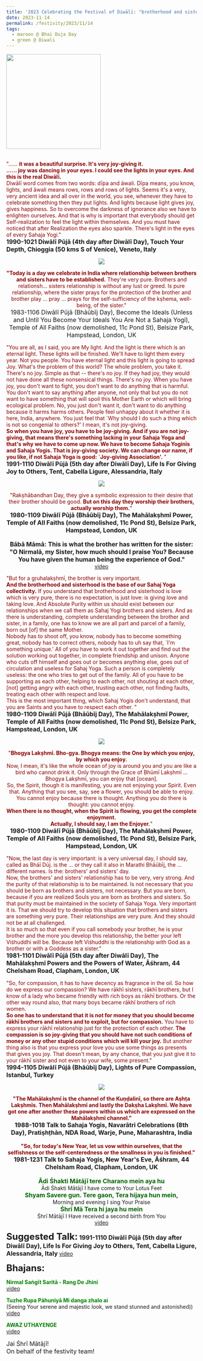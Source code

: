 ```yaml
---
title: '2023 Celebrating the Festival of Diwālī: "brotherhood and sisterhood is the base of our Sahaj Yoga collectivity" '
date: 2023-11-14
permalink: /festivity/2023/11/14
tags:
  - maroon @ Bhai Duja Day
  - green @ Diwali
---
```


<div style="text-align: left"><img src="/images/image1.png" width="250" /></div><br>

<p>
<font color="DarkRed">"...... <b>it was a beautiful surprise. It's very joy-giving it.<br>
...... joy was dancing in your eyes. I could see the lights in your eyes. And this is the real Diwālī.</b><br>
Diwālī word comes from two words: dīpa and āwali. Dīpa means, you know, lights, and āwali means rows, rows and rows of lights. Seems it's a very, very ancient idea and all over in the world, you see, whenever they have to celebrate something then they put lights. And lights because light gives joy, gives happiness. So to overcome the darkness of ignorance also we have to enlighten ourselves. And that is why is important that everybody should get Self-realization to feel the light within themselves. And you must have noticed that after Realization the eyes also sparkle. There's light in the eyes of every Sahaja Yogi."</font><br>
<font size="+0"><b>1990-1021 Diwālī Pūjā (4th day after Diwālī Day), Touch Your Depth, Chioggia (50 kms S of Venice), Veneto, Italy</b></font>
</p>

<div style="text-align: center"><img src="/images/image1295.png" /></div>

<p style="text-align:center;">
<font color="DarkRed"><b>"Today is a day we celebrate in India where relationship between brothers and sisters have to be established.</b> They're very pure. Brothers and relationsh... sisters relationship is without any lust or greed. Is pure relationship, where the sister prays for the protection of the brother and brother play ... pray ... prays for the self-sufficiency of the kṣhema, well-being, of the sister."</font><br>
<font size="+0">1983-1106 Diwālī Pūjā (Bhāūbīj Day), Become the Ideals (Unless and Until You Become Your Ideals You Are Not a Sahaja Yogi), Temple of All Faiths (now demolished, 11c Pond St), Belsize Park, Hampstead, London, UK<b></b></font>
</p>

<p>
<font color="DarkRed">"You are all, as I said, you are My light. And the light is there which is an eternal light. These lights will be finished. We'll have to light them every year. Not you people. You have eternal light and this light is going to spread Joy. What's the problem of this world? The whole problem, you take it. There's no joy. Simple as that -- there's no joy. If they had joy, they would not have done all these nonsensical things. There's no joy. When you have joy, you don't want to fight, you don't want to do anything that is harmful. You don't want to say anything after anyone, not only that but you do not want to have something that will spoil this Mother Earth or which will bring ecological problem. No, you just don't want it, don't want to do anything because it harms harms others. People feel unhappy about it whether it is here, India, anywhere. You just feel that `Why should I do such a thing which is not so congenial to others?' I mean, it's not joy-giving.<br>
<b>So when you have joy, you have to be joy-giving. And if you are not joy-giving, that means there's something lacking in your Sahaja Yoga and that's why we have to come up now. We have to become Sahaja Yoginīs and Sahaja Yogis. That is joy-giving society. We can change our name, if you like, if not Sahaja Yoga is good: `Joy-giving Association'.</b> "</font><br>
<font size="+0"><b>1991-1110 Diwālī Pūjā (5th day after Diwālī Day), Life Is For Giving Joy to Others, Tent, Cabella Ligure, Alessandria, Italy</b></font>
</p>

<div style="text-align: center"><img src="/images/image1296.png" /></div>

<p style=" text-align:center;">
<font color="DarkRed">"Rakṣhābandhan Day, they give a symbolic expression to their desire that their brother should be good. <b>But on this day they worship their brothers, actually worship them.</b>"</font><br>
<font size="+0"><b>1980-1109 Diwālī Pūjā (Bhāūbīj Day), The Mahālakṣhmī Power, Temple of All Faiths (now demolished, 11c Pond St), Belsize Park, Hampstead, London, UK</b></font><br>
<br>
<font size="+0"><b>Bābā Māmā:</b> <b>This is what the brother has written for the sister: "O Nirmalā, my Sister, how much should I praise You? Because You have given the human being the experience of God."</b></font><br>
<a href="https://seven-teams.github.io/Videos_Links.html">video</a>
</p>

<p>
<font color="DarkRed">"But for a gṛuhalakṣhmī, the brother is very important.<br>
<b>And the brotherhood and sisterhood is the base of our Sahaj Yoga collectivity.</b> If you understand that brotherhood and sisterhood is love which is very pure, there is no expectation, is just love: is giving love and taking love. And Absolute Purity within us should exist between our relationships when we call them as Sahaj Yogi brothers and sisters. And as there is understanding, complete understanding between the brother and sister, in a family, one has to know we are all part and parcel of a family, born out [of] the same Mother.<br>
Nobody has to shoot off, you know, nobody has to become something great, nobody has to correct others, nobody has to uh say that, `I'm something unique.' All of you have to work it out together and find out the solution working out together, in complete friendship and unison. Anyone who cuts off himself and goes out or becomes anything else, goes out of circulation and useless for Sahaj Yoga. Such a person is completely useless: the one who tries to get out of the family. All of you have to be supporting as each other, helping to each other, not shouting at each other, [not] getting angry with each other, trusting each other, not finding faults, treating each other with respect and love.<br>
This is the most important thing, which Sahaj Yogis don't understand, that you are Saints and you have to respect each other. "</font><br>
<font size="+0"><b>1980-1109 Diwālī Pūjā (Bhāūbīj Day), The Mahālakṣhmī Power, Temple of All Faiths (now demolished, 11c Pond St), Belsize Park, Hampstead, London, UK</b></font>
</p>

<div style="text-align: center"><img src="/images/image1297.png" /></div>

<p style="text-align:center;">
<font color="DarkRed">"<b>Bhogya Lakṣhmī. Bho-gya. Bhogya means: the One by which you enjoy, by which you enjoy.</b><br>
Now, I mean, it's like the whole ocean of joy is around you and you are like a bird who cannot drink it. Only through the Grace of Bhūmī Lakṣhmī ... Bhogya Lakṣhmī, you can enjoy that [ocean].<br>
So, the Spirit, though it is manifesting, you are not enjoying your Spirit. Even that. Anything that you see, say, see a flower, you should be able to enjoy. You cannot enjoy because there is thought. Anything you do there is thought: you cannot enjoy.<br>
<b>When there is no thought, when the Spirit is flowing, you get the complete enjoyment.<br>
Actually, I should say, I am the Enjoyer.</b>"</font><br>
<font size="+0"><b>1980-1109 Diwālī Pūjā (Bhāūbīj Day), The Mahālakṣhmī Power, Temple of All Faiths (now demolished, 11c Pond St), Belsize Park, Hampstead, London, UK</b></font>
</p>

<p>
<font color="DarkRed">"Now, the last day is very important: is a very universal day, I should say, called as Bhāī Dūj. is the ... or they call it also in Marathi Bhāūbīj, the ... different names. Is the: brothers' and sisters' day.<br>
Now, the brothers' and sisters' relationship has to be very, very strong. And the purity of that relationship is to be maintained. Is not necessary that you should be born as brothers and sisters, not necessary. But you are born, because if you are realized Souls you are born as brothers and sisters. So that purity must be maintained in the society of Sahaja Yoga. Very important it is. That we should try to develop this situation that brothers and sisters are something very pure. Their relationships are very pure. And they should not be at all challenged.<br>
It is so much so that even if you call somebody your brother, he is your brother and the more you develop this relationship, the better your left Viśhuddhi will be. Because left Viśhuddhi is the relationship with God as a brother or with a Goddess as a sister."</font><br>
<font size="+0"><b>1981-1101 Diwālī Pūjā (5th day after Diwālī Day), The Mahālakṣhmī Powers and the Powers of Water, Āśhram, 44 Chelsham Road, Clapham, London, UK</b></font>
</p>

<p>
<font color="DarkRed">"So, for compassion, it has to have decency as fragrance in the oil. So how do we express our compassion? We have rākhī sisters, rākhī brothers, but I know of a lady who became friendly with rich boys as rākhī brothers. Or the other way round also, that many boys became rākhī brothers of rich women.<br>
<b>So one has to understand that it is not for money that you should become rākhī brothers and sisters and to exploit, but for compassion.</b> You have to express your rākhī relationship just for the protection of each other. <b>The compassion is so joy-giving that you should have not such conditions of money or any other stupid conditions which will kill your joy.</b> But another thing also is that you express your love you use some things as presents that gives you joy. That doesn't mean, by any chance, that you just give it to your rākhī sister and not even to your wife, some present."</font><br>
<font size="+0"><b>1994-1105 Diwālī Pūjā (Bhāūbīj Day), Lights of Pure Compassion, Istanbul, Turkey</b></font>
</p>

<div style="text-align: center"><img src="/images/image1298.png" /></div>

<p style="text-align:center;">
<font color="DarkRed"><b>"The Mahālakṣhmī is the channel of the Kuṇḍalinī, so there are Aṣhṭa Lakṣhmīs. Then Mahālakṣhmī and lastly the Dakṣha Lakṣhmī. We have got one after another these powers within us which are expressed on the Mahālakṣhmī channel."</b></font><br>
<font size="+0"><b>1988-1018 Talk to Sahaja Yogis, Navarātri Celebrations (8th Day), Pratiṣhṭhān, NDA Road, Warje, Pune, Maharashtra, India</b></font><br>
<br>
<font color="DarkRed"><b>"So, for today's New Year, let us vow within ourselves, that the selfishness or the self-centeredness or the smallness in you is finished."</b></font><br>
<font size="+0"><b>1981-1231 Talk to Sahaja Yogis, New Year's Eve, Āśhram, 44 Chelsham Road, Clapham, London, UK</b></font><br>
<br>
<font color="DarkGreen"><font size="+0"><b>Ādi Śhakti Mātājī tere Charano mein aya hu </b></font></font><br>
Ādi Śhakti Mātājī I have come to Your Lotus Feet<br>
<font color="DarkGreen"><font size="+0"><b>Shyam Savere gun. Tere gaon,  Tera hijaya hun mein,</b></font></font><br>
Morning and evening I sing Your Praise<br>
<font color="DarkGreen"><font size="+0"><b>Śhrī Mā Tera hi jaya hu mein</b></font></font><br>
Śhrī Mātājī I Have received a second birth from You<br>
<a href="https://youtu.be/L1wSDCxZKS0?list=PLC8554007A2C98EA0">video</a>
</p>

<font size="+2"><b>Suggested Talk:</b></font> 
<font size="+0"><b>1991-1110 Diwālī Pūjā (5th day after Diwālī Day), Life Is For Giving Joy to Others, Tent, Cabella Ligure, Alessandria, Italy</b></font>
<a href="https://vimeo.com/53370260"> video</a><br>

<font size="+2"><b>Bhajans:</b></font>
 
<p>
<font color="green"><b>Nirmal Saṅgīt Saritā - Rang De Jhini</b></font><br>
<a href="https://youtu.be/zcAvt3cDa0Y">video</a> 
</p>

<p>
<font color="green"><b>Tuzhe Rupa Pāhuniyā Mi danga zhalo ai</b></font><br>
(Seeing Your serene and majestic look, we stand stunned and astonished))<br>
<a href="https://seven-teams.github.io/Videos_Links.html">video</a>
</p>

<p>
<font color="green"><b>AWAZ UTHAYENGE</b></font><br>
<a href="https://youtu.be/Ttp3KyI2rew">video</a> 
</p>

<p>
<font size="+0">Jai Śhrī Mātājī!<br>
On behalf of the festivity team!</font>
</p>
